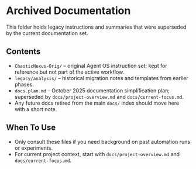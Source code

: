# Archived Documentation

This folder holds legacy instructions and summaries that were superseded by the current documentation set.

## Contents

- `ChaoticNexus-Orig/` – original Agent OS instruction set; kept for reference but not part of the active workflow.
- `legacy/analysis/` – historical migration notes and templates from earlier phases.
- `docs.plan.md` – October 2025 documentation simplification plan; superseded by `docs/project-overview.md` and `docs/current-focus.md`.
- Any future docs retired from the main `docs/` index should move here with a short note.

## When To Use

- Only consult these files if you need background on past automation runs or experiments.
- For current project context, start with `docs/project-overview.md` and `docs/current-focus.md`.

